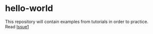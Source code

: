 hello-world
==============================
This repository will contain examples from tutorials in order to practice.
Read  [Issue1](https://github.com/MichelleYagerR/hello-world/issues/1 "issue1")

